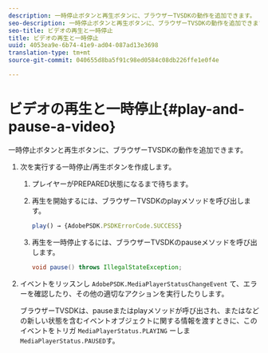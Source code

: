 ```yaml
---
description: 一時停止ボタンと再生ボタンに、ブラウザーTVSDKの動作を追加できます。
seo-description: 一時停止ボタンと再生ボタンに、ブラウザーTVSDKの動作を追加できます。
seo-title: ビデオの再生と一時停止
title: ビデオの再生と一時停止
uuid: 4053ea9e-6b74-41e9-ad04-087ad13e3698
translation-type: tm+mt
source-git-commit: 040655d8ba5f91c98ed0584c08db226ffe1e0f4e

---
```



# ビデオの再生と一時停止{#play-and-pause-a-video}

一時停止ボタンと再生ボタンに、ブラウザーTVSDKの動作を追加できます。

1. 次を実行する一時停止/再生ボタンを作成します。
   1. プレイヤーがPREPARED状態になるまで待ちます。
   1. 再生を開始するには、ブラウザーTVSDKのplayメソッドを呼び出します。

      ```js
      play() → {AdobePSDK.PSDKErrorCode.SUCCESS}
      ```

   1. 再生を一時停止するには、ブラウザーTVSDKのpauseメソッドを呼び出します。

      ```java
      void pause() throws IllegalStateException;
      ```

1. イベントをリッスンし `AdobePSDK.MediaPlayerStatusChangeEvent` て、エラーを確認したり、その他の適切なアクションを実行したりします。

   ブラウザーTVSDKは、pauseまたはplayメソッドが呼び出され、またはなどの新しい状態を含むイベントオブジェクトに関する情報を渡すときに、このイベントをトリガ `MediaPlayerStatus.PLAYING` ーしま `MediaPlayerStatus.PAUSED`す。

